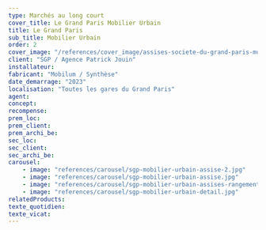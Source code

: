 ```yaml
---
type: Marchés au long court
cover_title: Le Grand Paris Mobilier Urbain
title: Le Grand Paris
sub_title: Mobilier Urbain
order: 2
cover_image: "/references/cover_image/assises-societe-du-grand-paris-mu.jpg"
client: "SGP / Agence Patrick Jouin"
installateur:
fabricant: "Mobilum / Synthèse"
date_demarrage: "2023"
localisation: "Toutes les gares du Grand Paris"
agent:
concept:
recompense:
prem_loc:
prem_client:
prem_archi_be:
sec_loc:
sec_client:
sec_archi_be:
carousel:
    - image: "references/carousel/sgp-mobilier-urbain-assise-2.jpg"
    - image: "references/carousel/sgp-mobilier-urbain-assise.jpg"
    - image: "references/carousel/sgp-mobilier-urbain-assises-rangements.jpg"
    - image: "references/carousel/sgp-mobilier-urbain-detail.jpg"
relatedProducts:
texte_quotidien:
texte_vicat:
---
```

